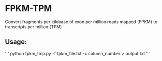 # FPKM-TPM
Convert fragments per kilobase of exon per million reads mapped (FPKM) to transcripts per million (TPM)

## Usage:
'''
python fpkm_tmp.py -f fpkm_file.txt -c column_number > output.txt
'''
